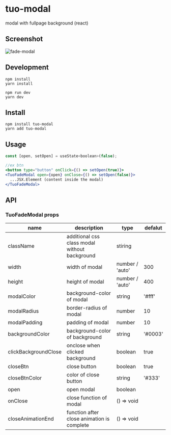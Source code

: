 # tuo-modal

modal with fullpage background (react)

## Screenshot

![fade-modal](https://github.com/tuo-dev/tuo-modal/assets/137742986/efcb5404-cb90-4a1e-ab65-da9d87f0ee8e)

## Development

```
npm install
yarn install

npm run dev
yarn dev
```

## Install

```
npm install tuo-modal
yarn add tuo-modal
```

## Usage

```jsx
const [open, setOpen] = useState<boolean>(false);

//ex btn
<button type="button" onClick={() => setOpen(true)}>
<TuoFadeModal open={open} onClose={() => setOpen(false)}>
  ...JSX.Element (content inside the modal)
</TuoFadeModal>
```

## API

### TuoFadeModal props

| name | description | type | defalut | 
| --- | --- | --- | --- |
| className | additional css class modal without background | stiring | |
| width | width of modal | number / 'auto' | 300 |
| height | height of modal | number / 'auto' | 400 |
| modalColor | background-color of modal | string | '#fff' |
| modalRadius | border-radius of modal  | number | 10 |
| modalPadding | padding of modal | number | 10 |
| backgroundColor | background-color of background | string | '#0003' |
| clickBackgroundClose | onclose when clicked background | boolean | true |
| closeBtn | close button | boolean | true |
| closeBtnColor | color of close button | string | '#333' |
| open | open modal | boolean | |
| onClose | close function of modal | () => void | |
| closeAnimationEnd | function after close animation is complete | () => void | |
